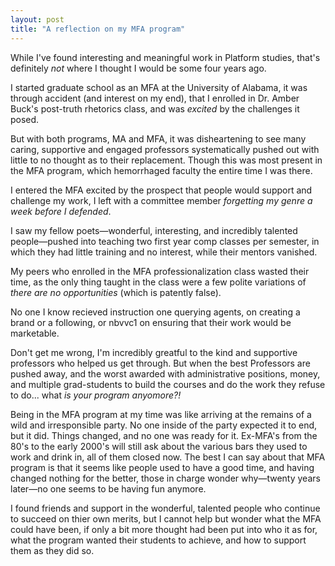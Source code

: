 ```yaml
---
layout: post
title: "A reflection on my MFA program"
---
```


While I've found interesting and meaningful work in Platform studies, that's definitely *not* where I thought I would be some four years ago.

I started graduate school as an MFA at the University of Alabama, it was through accident (and interest on my end), that I enrolled in Dr. Amber Buck's post-truth rhetorics class, and was *excited* by the challenges it posed. 

But with both programs, MA and MFA, it was disheartening to see many caring, supportive and engaged professors systematically pushed out with little to no thought as to their replacement. Though this was most present in the MFA program, which hemorrhaged faculty the entire time I was there.

I entered the MFA excited by the prospect that people would support and challenge my work, I left with a committee member *forgetting my genre a week before I defended*.

I saw my fellow poets—wonderful, interesting, and incredibly talented people—pushed into teaching two first year comp classes per semester, in which they had little training and no interest, while their mentors vanished.

My peers who enrolled in the MFA professionalization class wasted their time, as the only thing taught in the class were a few polite variations of *there are no opportunities* (which is patently false).

No one I know recieved instruction one querying agents, on creating a brand or a following, or nbvvc1 on ensuring that their work would be marketable.

Don't get me wrong, I'm incredibly greatful to the kind and supportive professors who helped us get through. But when the best Professors are pushed away, and the worst awarded with administrative positions, money, and multiple grad-students to build the courses and do the work they refuse to do... what *is your program anyomore?!*

Being in the MFA program at my time was like arriving at the remains of a wild and irresponsible party. No one inside of the party expected it to end, but it did. Things changed, and no one was ready for it. Ex-MFA's from the 80's to the early 2000's will still ask about the various bars they used to work and drink in, all of them closed now. The best I can say about that MFA program is that it seems like people used to have a good time, and having changed nothing for the better, those in charge wonder why—twenty years later—no one seems to be having fun anymore.

I found friends and support in the wonderful, talented people who continue to succeed on thier own merits, but I cannot help but wonder what the MFA could have been, if only a bit more thought had been put into who it as for, what the program wanted their students to achieve, and how to support them as they did so.

